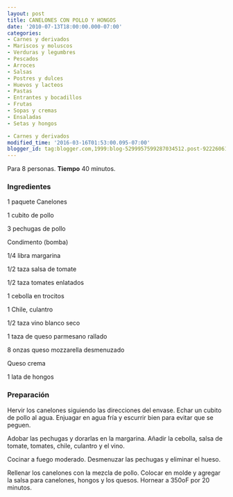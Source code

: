 ```yaml
---
layout: post
title: CANELONES CON POLLO Y HONGOS
date: '2010-07-13T18:00:00.000-07:00'
categories:
- Carnes y derivados
- Mariscos y moluscos
- Verduras y legumbres
- Pescados
- Arroces
- Salsas
- Postres y dulces
- Huevos y lacteos
- Pastas
- Entrantes y bocadillos
- Frutas
- Sopas y cremas
- Ensaladas
- Setas y hongos

- Carnes y derivados
modified_time: '2016-03-16T01:53:00.095-07:00'
blogger_id: tag:blogger.com,1999:blog-5299957599287034512.post-9222606144634590062
---
```


Para 8 personas.
<b>Tiempo</b> 40 minutos.

<h3>Ingredientes</h3>

1 paquete Canelones

1 cubito de pollo

3 pechugas de pollo

Condimento (bomba)

1/4 libra margarina

1/2 taza salsa de tomate

1/2 taza tomates enlatados

1 cebolla en trocitos

1 Chile, culantro

1/2 taza vino blanco seco

1 taza de queso parmesano rallado

8 onzas queso mozzarella desmenuzado

Queso crema

1 lata de hongos

<h3>Preparación</h3>

Hervir los canelones siguiendo las direcciones del envase. Echar un cubito de pollo al agua. Enjuagar en agua fría y escurrir bien para evitar que se peguen.

Adobar las pechugas y dorarlas en la margarina. Añadir la cebolla, salsa de tomate, tomates, chile, culantro y el vino.

Cocinar a fuego moderado. Desmenuzar las pechugas y eliminar el hueso.

Rellenar los canelones con la mezcla de pollo. Colocar en molde y agregar la salsa para canelones, hongos y los quesos. Hornear a 350oF por 20 minutos.

